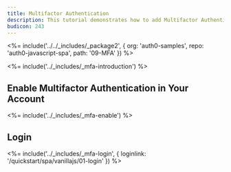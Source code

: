 ```yaml
---
title: Multifactor Authentication
description: This tutorial demonstrates how to add Multifactor Authentication to your web app
budicon: 243
---
```


<%= include('../../_includes/_package2', {
  org: 'auth0-samples',
  repo: 'auth0-javascript-spa',
  path: '09-MFA'
}) %>

<%= include('../_includes/_mfa-introduction') %>

## Enable Multifactor Authentication in Your Account

<%= include('../_includes/_mfa-enable') %>

## Login

<%= include('../_includes/_mfa-login', { loginlink: '/quickstart/spa/vanillajs/01-login' }) %>
